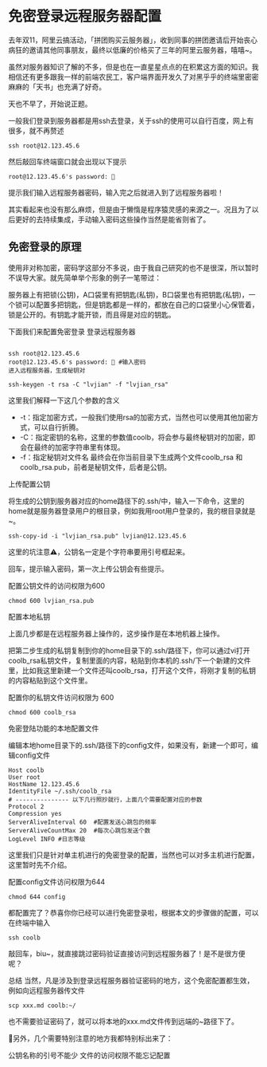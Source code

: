 # 免密登录远程服务器配置

去年双11，阿里云搞活动，「拼团购买云服务器」，收到同事的拼团邀请后开始丧心病狂的邀请其他同事朋友，最终以低廉的价格买了三年的阿里云服务器，嘻嘻~。

虽然对服务器知识了解的不多，但是也在一直星星点点的在积累这方面的知识。我相信还有更多跟我一样的前端农民工，客户端界面开发久了对黑乎乎的终端里密密麻麻的「天书」也充满了好奇。

天也不早了，开始说正题。

一般我们登录到服务器都是用ssh去登录，关于ssh的使用可以自行百度，网上有很多，就不再赘述

```
ssh root@12.123.45.6
```
然后敲回车终端窗口就会出现以下提示

```
root@12.123.45.6's password: 🔑
```

提示我们输入远程服务器密码，输入完之后就进入到了远程服务器啦！

其实看起来也没有那么麻烦，但是由于懒惰是程序猿灵感的来源之一。况且为了以后更好的去持续集成，手动输入密码这些操作当然是能省则省了。

## 免密登录的原理
使用非对称加密，密码学这部分不多说，由于我自己研究的也不是很深，所以暂时不误导大家。就先简单举个形象的例子一笔带过：

​ 服务器上有把锁(公钥)，A口袋里有把钥匙(私钥)，B口袋里也有把钥匙(私钥)，一个锁可以配置多把钥匙，但是钥匙都是一样的，都放在自己的口袋里小心保管着，锁是公开的。有钥匙才能开锁，而且得是对应的钥匙。

下面我们来配置免密登录
登录远程服务器

```

ssh root@12.123.45.6
root@12.123.45.6's password: 🔑 #输入密码
进入远程服务器，生成秘钥对

ssh-keygen -t rsa -C "lvjian" -f "lvjian_rsa"
```


这里我们解释一下这几个参数的含义

- -t：指定加密方式，一般我们使用rsa的加密方式，当然也可以使用其他加密方式，可以自行折腾。
- -C：指定密钥的名称，这里的参数值coolb，将会参与最终秘钥对的加密，即会在最终的加密字符串里有体现。
- -f：指定秘钥对文件名
最终会在你当前目录下生成两个文件coolb_rsa 和 coolb_rsa.pub，前者是秘钥文件，后者是公钥。

上传配置公钥

将生成的公钥到服务器对应的home路径下的.ssh/中，输入一下命令，这里的home就是服务器登录用户的根目录，例如我用root用户登录的，我的根目录就是~。

```
ssh-copy-id -i "lvjian_rsa.pub" lvjian@12.123.45.6
```

这里的坑注意⚠️，公钥名一定是个字符串要用引号框起来。

回车，提示输入密码，第一次上传公钥会有些提示。

配置公钥文件的访问权限为600

```
chmod 600 lvjian_rsa.pub
```

配置本地私钥

上面几步都是在远程服务器上操作的，这步操作是在本地机器上操作。

把第二步生成的私钥复制到你的home目录下的.ssh/路径下，你可以通过vi打开coolb_rsa私钥文件，复制里面的内容，粘贴到你本机的.ssh/下一个新建的文件里，比如我这里新建一个文件还叫coolb_rsa，打开这个文件，将刚才复制的私钥的内容粘贴到这个文件里。

配置你的私钥文件访问权限为 600

```
chmod 600 coolb_rsa
```

免密登陆功能的本地配置文件

编辑本地home目录下的.ssh/路径下的config文件，如果没有，新建一个即可，编辑config文件

```
Host coolb
User root
HostName 12.123.45.6
IdentityFile ~/.ssh/coolb_rsa
# --------------- 以下几行照抄就行，上面几个需要配置对应的参数
Protocol 2
Compression yes
ServerAliveInterval 60  #配置发送心跳包的频率
ServerAliveCountMax 20  #每次心跳包发送个数
LogLevel INFO #日志等级
```

这里我们只是针对单主机进行的免密登录的配置，当然也可以对多主机进行配置，这里暂时先不介绍。

配置config文件访问权限为644

```
chmod 644 config
```
都配置完了？恭喜你你已经可以进行免密登录啦，根据本文的步骤做的配置，可以在终端中输入

```
ssh coolb
```
敲回车，biu~，就直接跳过密码验证直接访问到远程服务器了！是不是很方便呢？

总结
当然，凡是涉及到登录远程服务器验证密码的地方，这个免密配置都生效，例如向远程服务器传文件

```
scp xxx.md coolb:~/
```
也不需要验证密码了，就可以将本地的xxx.md文件传到远端的~路径下了。

🏁另外，几个需要特别注意的地方我都特别标出来了：

公钥名称的引号不能少
文件的访问权限不能忘记配置